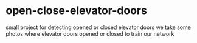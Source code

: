 # open-close-elevator-doors
small project for detecting opened or closed elevator doors
we take some photos where elevator doors opened or closed to train our network
